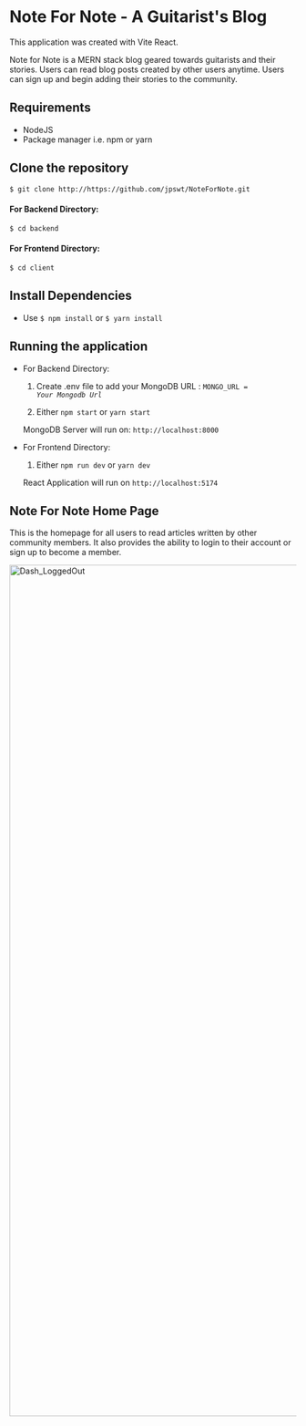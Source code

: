 # Note For Note - A Guitarist's Blog

This application was created with Vite React. 

Note for Note is a MERN stack blog geared towards guitarists and their stories.  Users can read blog posts created by other users anytime.  Users can sign up and begin adding their stories to the community.

## Requirements

- NodeJS
- Package manager i.e. npm or yarn

## Clone the repository

`$ git clone http://https://github.com/jpswt/NoteForNote.git`

#### For Backend Directory:

`$ cd backend`

#### For Frontend Directory:

`$ cd client`

## Install Dependencies

- Use `$ npm install` or `$ yarn install`

## Running the application

- For Backend Directory:

  1. Create .env file to add your MongoDB URL : <code>MONGO_URL = _Your Mongodb Url_</code>

  2. Either `npm start` or `yarn start`

  MongoDB Server will run on: `http://localhost:8000`

- For Frontend Directory:

  1. Either `npm run dev` or `yarn dev`

  React Application will run on `http://localhost:5174`

## Note For Note Home Page 

This is the homepage for all users to read articles written by other community members.  It also provides the ability to login to their account or sign up to become a member.

<img width="1494" alt="Dash_LoggedOut" src="https://user-images.githubusercontent.com/94721942/228416300-b49d3326-f2ce-45e0-9545-d209db9bf919.png">
